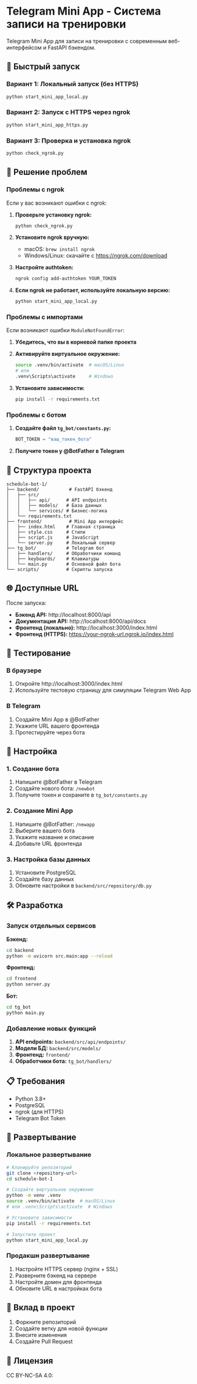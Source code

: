 # Telegram Mini App - Система записи на тренировки

Telegram Mini App для записи на тренировки с современным веб-интерфейсом и FastAPI бэкендом.

## 🚀 Быстрый запуск

### Вариант 1: Локальный запуск (без HTTPS)
```bash
python start_mini_app_local.py
```

### Вариант 2: Запуск с HTTPS через ngrok
```bash
python start_mini_app_https.py
```

### Вариант 3: Проверка и установка ngrok
```bash
python check_ngrok.py
```

## 🔧 Решение проблем

### Проблемы с ngrok

Если у вас возникают ошибки с ngrok:

1. **Проверьте установку ngrok:**
   ```bash
   python check_ngrok.py
   ```

2. **Установите ngrok вручную:**
   - macOS: `brew install ngrok`
   - Windows/Linux: скачайте с https://ngrok.com/download

3. **Настройте authtoken:**
   ```bash
   ngrok config add-authtoken YOUR_TOKEN
   ```

4. **Если ngrok не работает, используйте локальную версию:**
   ```bash
   python start_mini_app_local.py
   ```

### Проблемы с импортами

Если возникают ошибки `ModuleNotFoundError`:

1. **Убедитесь, что вы в корневой папке проекта**
2. **Активируйте виртуальное окружение:**
   ```bash
   source .venv/bin/activate  # macOS/Linux
   # или
   .venv\Scripts\activate     # Windows
   ```

3. **Установите зависимости:**
   ```bash
   pip install -r requirements.txt
   ```

### Проблемы с ботом

1. **Создайте файл `tg_bot/constants.py`:**
   ```python
   BOT_TOKEN = "ваш_токен_бота"
   ```

2. **Получите токен у @BotFather в Telegram**

## 📁 Структура проекта

```
schedule-bot-1/
├── backend/           # FastAPI бэкенд
│   ├── src/
│   │   ├── api/      # API endpoints
│   │   ├── models/   # База данных
│   │   └── services/ # Бизнес-логика
│   └── requirements.txt
├── frontend/          # Mini App интерфейс
│   ├── index.html    # Главная страница
│   ├── style.css     # Стили
│   ├── script.js     # JavaScript
│   └── server.py     # Локальный сервер
├── tg_bot/           # Telegram бот
│   ├── handlers/     # Обработчики команд
│   ├── keyboards/    # Клавиатуры
│   └── main.py       # Основной файл бота
└── scripts/          # Скрипты запуска
```

## 🌐 Доступные URL

После запуска:

- **Бэкенд API:** http://localhost:8000/api
- **Документация API:** http://localhost:8000/api/docs
- **Фронтенд (локально):** http://localhost:3000/index.html
- **Фронтенд (HTTPS):** https://your-ngrok-url.ngrok.io/index.html

## 📱 Тестирование

### В браузере
1. Откройте http://localhost:3000/index.html
2. Используйте тестовую страницу для симуляции Telegram Web App

### В Telegram
1. Создайте Mini App в @BotFather
2. Укажите URL вашего фронтенда
3. Протестируйте через бота

## 🔧 Настройка

### 1. Создание бота
1. Напишите @BotFather в Telegram
2. Создайте нового бота: `/newbot`
3. Получите токен и сохраните в `tg_bot/constants.py`

### 2. Создание Mini App
1. Напишите @BotFather: `/newapp`
2. Выберите вашего бота
3. Укажите название и описание
4. Добавьте URL фронтенда

### 3. Настройка базы данных
1. Установите PostgreSQL
2. Создайте базу данных
3. Обновите настройки в `backend/src/repository/db.py`

## 🛠️ Разработка

### Запуск отдельных сервисов

**Бэкенд:**
```bash
cd backend
python -m uvicorn src.main:app --reload
```

**Фронтенд:**
```bash
cd frontend
python server.py
```

**Бот:**
```bash
cd tg_bot
python main.py
```

### Добавление новых функций

1. **API endpoints:** `backend/src/api/endpoints/`
2. **Модели БД:** `backend/src/models/`
3. **Фронтенд:** `frontend/`
4. **Обработчики бота:** `tg_bot/handlers/`

## 📋 Требования

- Python 3.8+
- PostgreSQL
- ngrok (для HTTPS)
- Telegram Bot Token

## 🚀 Развертывание

### Локальное развертывание
```bash
# Клонируйте репозиторий
git clone <repository-url>
cd schedule-bot-1

# Создайте виртуальное окружение
python -m venv .venv
source .venv/bin/activate  # macOS/Linux
# или .venv\Scripts\activate  # Windows

# Установите зависимости
pip install -r requirements.txt

# Запустите проект
python start_mini_app_local.py
```

### Продакшн развертывание
1. Настройте HTTPS сервер (nginx + SSL)
2. Разверните бэкенд на сервере
3. Настройте домен для фронтенда
4. Обновите URL в настройках бота

## 🤝 Вклад в проект

1. Форкните репозиторий
2. Создайте ветку для новой функции
3. Внесите изменения
4. Создайте Pull Request

## 📄 Лицензия

CC BY-NC-SA 4.0:
